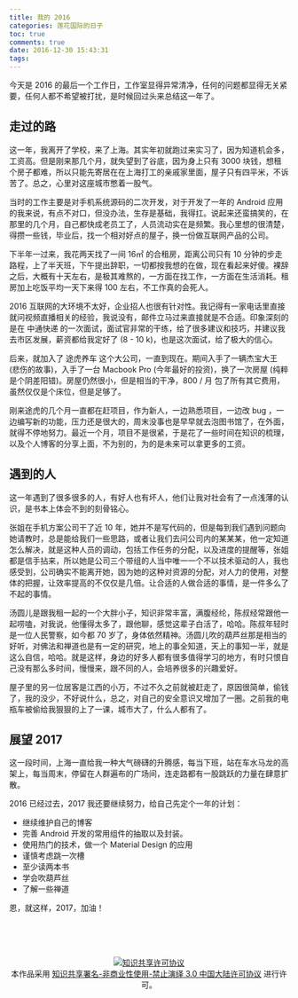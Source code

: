 ```yaml
---
title: 我的 2016
categories: 莲花国际的日子
toc: true
comments: true
date: 2016-12-30 15:43:31
tags:
---
```


今天是 2016 的最后一个工作日，工作室显得异常清净，任何的问题都显得无关紧要，任何人都不希望被打扰，是时候回过头来总结这一年了。

<!--more-->
## 走过的路

这一年，我离开了学校，来了上海。其实年初就跑过来实习了，因为知道机会多，工资高。但是刚来那几个月，就失望到了谷底，因为身上只有 3000 块钱，想租个房子都难，所以只能先寄居在在上海打工的亲戚家里面，屋子只有四平米，不诉苦了。总之，心里对这座城市憋着一股气。

当时的工作主要是对手机系统源码的二次开发，对于开发了一年的 Android 应用的我来说，有点不对口，但没办法，生存是基础，我得扛。说起来还蛮搞笑的，在那里的几个月，自己都快成老员工了，人员流动实在是频繁。我心里想的很清楚，得攒一些钱，毕业后，找一个相对好点的屋子，换一份做互联网产品的公司。

下半年一过来，我花两天找了一间 16㎡ 的合租房，距离公司只有 10 分钟的步走路程，上了半天班，下午提出辞职，一切都按我想的在做，现在看起来好傻。裸辞之后，大概有十天左右，是极其难熬的，一方面在找工作，一方面在生活消耗。租房加上吃饭平均一天下来得 100 左右，不工作真的会死人。

2016 互联网的大环境不太好，企业招人也很有针对性。我记得有一家电话里直接就问视频直播相关的经验，我说没有，邮件立马过来直接就是不合适。印象深刻的是在 中通快递 的一次面试，面试官非常的干练，给了很多建议和技巧，并建议我去市区发展，薪资都给我定好了 (8 - 10 k)，也是这次面试，给了极大的信心。

后来，就加入了 途虎养车 这个大公司，一直到现在。期间入手了一辆杰宝大王 (悲伤的故事)，入手了一台 Macbook Pro (今年最好的投资)，换了一次房屋 (纯粹是个阴差阳错)。房屋仍然很小，但是相当的干净，800 / 月 包了所有其它费用，虽然仅仅是个床位，但是足够了。

刚来途虎的几个月一直都在赶项目，作为新人，一边熟悉项目，一边改 bug ，一边编写新的功能，压力还是很大的，周末没事也是早早就去泡图书馆了，在外面，就得不停地努力。最近一个月，项目不是很紧，于是花了一些时间在知识的梳理，以及个人博客的分享上面，不为别的，为的是未来可以拿更多的工资。


## 遇到的人

这一年遇到了很多很多的人，有好人也有坏人，他们让我对社会有了一点浅薄的认识，是书本上体会不到的刻骨铭心。

张姐在手机方案公司干了近 10 年，她并不是写代码的，但是每到我们遇到问题向她请教时，总是能给我们一些思路，或者让我们去问公司内的某某某，他一定知道怎么解决，就是这种人员的调动，包括工作任务的分配，以及进度的提醒等，张姐都是信手拈来，所以她是公司三个带组的人当中唯一一个不以技术驱动的人，我也感受到，公司确实不能离开她，因为她的这种对资源的分配，对人力的使用，对整体的把握，让效率提高的不仅仅是几倍。让合适的人做合适的事情，是一件多么了不起的事情。

汤圆儿是跟我租一起的一个大胖小子，知识非常丰富，满腹经纶，陈叔经常跟他一起唠嗑，对我说，他懂得太多了，跟他聊，感觉这辈子白活了，哈哈。陈叔年轻时是一位人民警察，如今都 70 岁了，身体依然精神。汤圆儿吹的葫芦丝那是相当的好听，对佛法和禅道也是有一定的研究，地上的事全知道，天上的事知一半，就是这么自信，哈哈。就是这样，身边的好多人都有很多值得学习的地方，有时只恨自己没有那么多时间，慢慢来，跟不同的人，会培养很多的兴趣爱好。

屋子里的另一位居客是江西的小万，不过不久之前就被赶走了，原因很简单，偷钱了，我的没少，不好说什么，总之，对自己的安全意识又增加了一圈。之前我的电瓶车被偷给我狠狠的上了一课，城市大了，什么人都有了。


## 展望 2017

这一段时间，上海一直给我一种大气磅礴的升腾感，每当下班，站在车水马龙的高架上，每当周末，停留在人群遍布的广场间，连走路都有一股跳跃的力量在肆意扩散。

2016 已经过去，2017 我还要继续努力，给自己先定个一年的计划：

- 继续维护自己的博客
- 完善 Android 开发的常用组件的抽取以及封装。
- 使用热门的技术，做一个 Material Design 的应用
- 谨慎考虑跳一次槽
- 至少读两本书
- 学会吹葫芦丝
- 了解一些禅道

恩，就这样，2017，加油！


<br /><br /><br />

<center>
<a rel="license" href="http://creativecommons.org/licenses/by-nc-nd/3.0/cn/"><img alt="知识共享许可协议" style="border-width:0" src="https://i.creativecommons.org/l/by-nc-nd/3.0/cn/88x31.png" /></a><br />
本作品采用 <a rel="license" href="http://creativecommons.org/licenses/by-nc-nd/3.0/cn/">知识共享署名-非商业性使用-禁止演绎 3.0 中国大陆许可协议</a> 进行许可。
</center>

